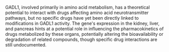 GADL1, involved primarily in amino acid metabolism, has a theoretical potential to interact with drugs affecting amino acid neurotransmitter pathways, but no specific drugs have yet been directly linked to modifications in GADL1 activity. The gene's expression in the kidney, liver, and pancreas hints at a potential role in influencing the pharmacokinetics of drugs metabolized by these organs, potentially altering the bioavailability or degradation of related compounds, though specific drug interactions are still undocumented.